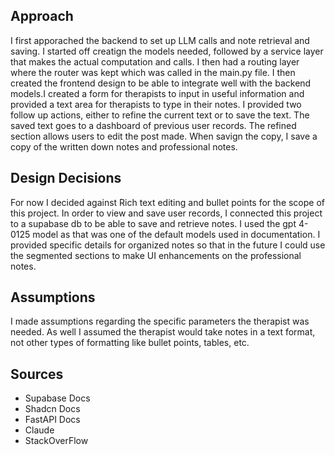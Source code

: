 

## Approach

I first apporached the backend to set up LLM calls and note retrieval and saving. I started off creatign the models needed, followed by a service layer that makes the actual computation and calls. I then had a routing layer where the router was kept which was called in the main.py file. I then created the frontend design to be able to integrate well with the backend models.I created a form for therapists to input in useful information and provided a text area for therapists to type in their notes. I provided two follow up actions, either to refine the current text or to save the text. The saved text goes to a dashboard of previous user records. The refined section allows users to edit the post made. When savign the copy, I save a copy of the written down notes and professional notes. 



## Design Decisions
For now I decided against Rich text editing and bullet points for the scope of this project. In order to view and save user records, I connected this project to a supabase db to be able to save and retrieve notes. I used the gpt 4-0125 model as that was one of the default models used in documentation. I provided specific details for organized notes so that in the future I could use the segmented sections to make UI enhancements on the professional notes. 


## Assumptions
I made assumptions regarding the specific parameters the therapist was needed. As well I assumed the therapist would take notes in a text format, not other types of formatting like bullet points, tables, etc.


## Sources
- Supabase Docs
- Shadcn Docs
- FastAPI Docs
- Claude
- StackOverFlow